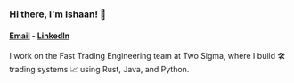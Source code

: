 ### Hi there, I'm Ishaan! 👋

<!--
**iiradia/iiradia** is a ✨ _special_ ✨ repository because its `README.md` (this file) appears on your GitHub profile.

Here are some ideas to get you started:

- 🔭 I’m currently working on ...
- 🌱 I’m currently learning ...
- 👯 I’m looking to collaborate on ...
- 🤔 I’m looking for help with ...
- 💬 Ask me about ...
- 📫 How to reach me: ...
- 😄 Pronouns: ...
- ⚡ Fun fact: ...
-->

#### [Email](mailto:ishaanradia12@gmail.com) - [LinkedIn](https://www.linkedin.com/in/ishaan-radia/)

I work on the Fast Trading Engineering team at Two Sigma, where I build 🛠️ trading systems 📈 using Rust, Java, and Python.
